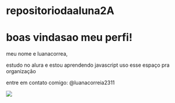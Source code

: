 # repositoriodaaluna2A

# boas vindasao meu perfi!

meu nome e luanacorrea,

estudo no alura e estou aprendendo javascript
uso esse espaço pra organização

entre em contato comigo:
@luanacorreia2311

![](https://media.giphy.com/media/ZTzQzfKCMWLQkwwX5i/giphy.gif)
